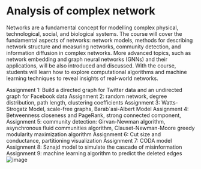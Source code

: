 # Analysis of complex network
Networks are a fundamental concept for modelling complex physical, technological, social, and biological systems. The course will cover the fundamental aspects of networks: network models, methods for describing network structure and measuring networks, community detection, and information diffusion in complex networks. More advanced topics, such as network embedding and graph neural networks (GNNs) and their applications, will be also introduced and discussed. With the course, students will learn how to explore computational algorithms and machine learning techniques to reveal insights of real-world networks.


Assignment 1: Build a directed graph for Twitter data and an undirected graph for Facebook data
Assignment 2: random network, degree distribution, path length, clustering coefficients
Assignment 3: Watts-Strogatz Model, scale-free graphs, Barab´asi-Albert Model
Assignment 4: Betweenness closeness and PageRank, strong connected component, 
Assignment 5: community detection: Girvan-Newman algorithm, asynchronous fluid communities algorithm, 
                       Clauset-Newman-Moore greedy modularity maximization algorithm 
Assignment 6: Cut size and conductance, partitioning visualization
Assignment 7: CODA model
Assignment 8: Sznajd model to simulate the cascade of misinformation
Assignment 9: machine learning algorithm to predict the deleted edges
![image](https://user-images.githubusercontent.com/65603840/236187597-f47438d6-7797-4843-8d9d-df7e5bba4ab7.png)
